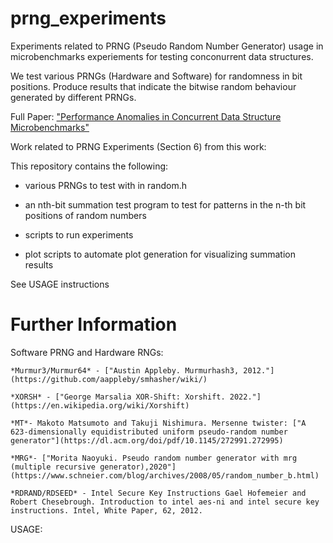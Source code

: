 # prng_experiments
Experiments related to PRNG (Pseudo Random Number Generator) usage in microbenchmarks experiements for testing
 conconurrent data structures.

 We test various PRNGs (Hardware and Software) for randomness in bit positions.
 Produce results that indicate the bitwise random behaviour generated by different PRNGs.

 Full Paper:  ["Performance Anomalies in Concurrent Data Structure Microbenchmarks"](
 https://arxiv.org/pdf/2208.08469.pdf)

Work related to PRNG Experiments (Section 6) from this work:

 This repository contains the following:
 
 - various PRNGs to test with in random.h

 - an nth-bit summation test program to test for patterns in the n-th bit positions of random numbers

 - scripts to run experiments

 - plot scripts to automate plot generation for visualizing summation results

 See USAGE instructions

 # Further Information
 Software PRNG and Hardware RNGs:
 
    *Murmur3/Murmur64* - ["Austin Appleby. Murmurhash3, 2012."](https://github.com/aappleby/smhasher/wiki/)
 
    *XORSH* - ["George Marsalia XOR-Shift: Xorshift. 2022."](https://en.wikipedia.org/wiki/Xorshift)

    *MT*- Makoto Matsumoto and Takuji Nishimura. Mersenne twister: ["A 623-dimensionally equidistributed uniform pseudo-random number generator"](https://dl.acm.org/doi/pdf/10.1145/272991.272995)
 
    *MRG*- ["Morita Naoyuki. Pseudo random number generator with mrg (multiple recursive generator),2020"](https://www.schneier.com/blog/archives/2008/05/random_number_b.html)

    *RDRAND/RDSEED* - Intel Secure Key Instructions Gael Hofemeier and Robert Chesebrough. Introduction to intel aes-ni and intel secure key instructions. Intel, White Paper, 62, 2012.


 USAGE:

 

